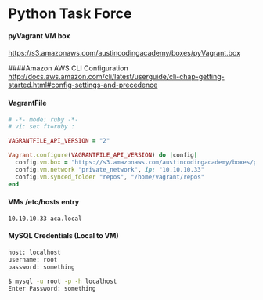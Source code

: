 Python Task Force
===============

#### pyVagrant VM box
https://s3.amazonaws.com/austincodingacademy/boxes/pyVagrant.box

####Amazon AWS CLI Configuration
http://docs.aws.amazon.com/cli/latest/userguide/cli-chap-getting-started.html#config-settings-and-precedence

#### VagrantFile
```ruby
# -*- mode: ruby -*-
# vi: set ft=ruby :

VAGRANTFILE_API_VERSION = "2"

Vagrant.configure(VAGRANTFILE_API_VERSION) do |config|
  config.vm.box = "https://s3.amazonaws.com/austincodingacademy/boxes/pyVagrant.box"
  config.vm.network "private_network", ip: "10.10.10.33"
  config.vm.synced_folder "repos", "/home/vagrant/repos"
end
```

#### VMs /etc/hosts entry
```
10.10.10.33 aca.local
```
#### MySQL Credentials (Local to VM)
```bash
host: localhost
username: root
password: something

$ mysql -u root -p -h localhost
Enter Password: something
```
